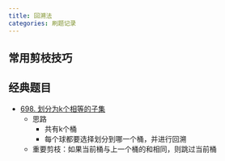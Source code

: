 ```yaml
---
title: 回溯法
categories: 刷题记录
---
```

## 常用剪枝技巧

## 经典题目
- [698. 划分为k个相等的子集](https://leetcode.cn/problems/partition-to-k-equal-sum-subsets/)
	- 思路
		- 共有k个桶
		- 每个球都要选择划分到哪一个桶，并进行回溯
	- 重要剪枝：如果当前桶与上一个桶的和相同，则跳过当前桶
